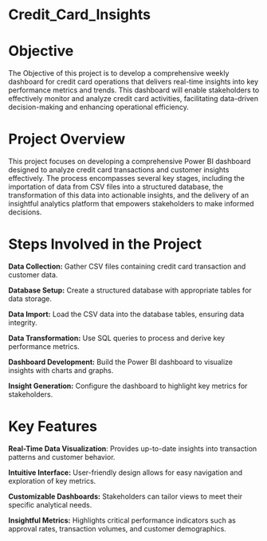# Credit_Card_Insights

# Objective
The Objective of this project is to develop a comprehensive weekly dashboard for credit card operations that delivers real-time insights into key performance metrics and trends. This dashboard will enable stakeholders to effectively monitor and analyze credit card activities, facilitating data-driven decision-making and enhancing operational efficiency.

# Project Overview
This project focuses on developing a comprehensive Power BI dashboard designed to analyze credit card transactions and customer insights effectively. The process encompasses several key stages, including the importation of data from CSV files into a structured database, the transformation of this data into actionable insights, and the delivery of an insightful analytics platform that empowers stakeholders to make informed decisions.

# Steps Involved in the Project
 **Data Collection:** Gather CSV files containing credit card transaction and customer data.

**Database Setup:** Create a structured database with appropriate tables for data storage.

**Data Import:** Load the CSV data into the database tables, ensuring data integrity.

**Data Transformation:** Use SQL queries to process and derive key performance metrics.

**Dashboard Development:** Build the Power BI dashboard to visualize insights with charts and graphs.

**Insight Generation:** Configure the dashboard to highlight key metrics for stakeholders.

# Key Features
**Real-Time Data Visualization**: Provides up-to-date insights into transaction patterns and customer behavior.

**Intuitive Interface:** User-friendly design allows for easy navigation and exploration of key metrics.

**Customizable Dashboards:** Stakeholders can tailor views to meet their specific analytical needs.

**Insightful Metrics:** Highlights critical performance indicators such as approval rates, transaction volumes, and customer demographics.


